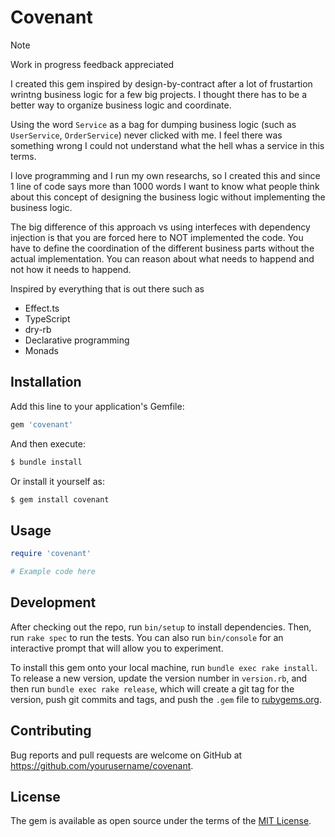 # Covenant

> [!NOTE]
> Work in progress feedback appreciated

I created this gem inspired by design-by-contract after a lot of frustartion wrintng business logic for a few big projects. I thought there has to be a better way to organize business logic and coordinate. 

Using the word `Service` as a bag for dumping business logic (such as `UserService`, `OrderService`) never clicked with me. I feel there was something wrong I could not understand what the hell whas a service in this terms. 

I love programming and I run my own researchs, so I created this and since 1 line of code says more than 1000 words I want to know what people think about this concept of designing the business logic without implementing the business logic. 

The big difference of this approach vs using interfeces with dependency injection is that you are forced here to NOT implemented the code. You have to define the coordination of the different business parts without the actual implementation. You can reason about what needs to happend and not how it needs to happend. 

Inspired by everything that is out there such as

* Effect.ts
* TypeScript
* dry-rb
* Declarative programming
* Monads

## Installation

Add this line to your application's Gemfile:

```ruby
gem 'covenant'
```

And then execute:

```bash
$ bundle install
```

Or install it yourself as:

```bash
$ gem install covenant
```

## Usage

```ruby
require 'covenant'

# Example code here
```

## Development

After checking out the repo, run `bin/setup` to install dependencies. Then, run `rake spec` to run the tests. You can also run `bin/console` for an interactive prompt that will allow you to experiment.

To install this gem onto your local machine, run `bundle exec rake install`. To release a new version, update the version number in `version.rb`, and then run `bundle exec rake release`, which will create a git tag for the version, push git commits and tags, and push the `.gem` file to [rubygems.org](https://rubygems.org).

## Contributing

Bug reports and pull requests are welcome on GitHub at https://github.com/yourusername/covenant.

## License

The gem is available as open source under the terms of the [MIT License](https://opensource.org/licenses/MIT).

